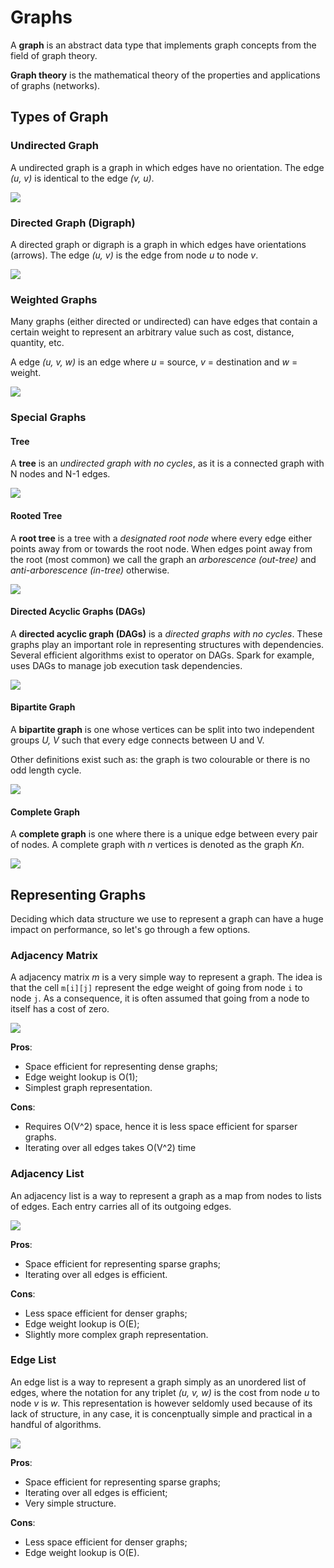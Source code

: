 # Graphs
A **graph** is an abstract data type that implements graph concepts from the field of graph theory.

**Graph theory** is the mathematical theory of the properties and applications of graphs (networks).

## Types of Graph
### Undirected Graph
A undirected graph is a graph in which edges have no orientation. The edge *(u, v)* is identical
to the edge *(v, u)*.

![](images/graph_undirected_example.png)

### Directed Graph (Digraph)
A directed graph or digraph is a graph in which edges have orientations (arrows). The edge *(u, v)*
is the edge from node *u* to node *v*.

![](images/graph_directed_example.png)

### Weighted Graphs
Many graphs (either directed or undirected) can have edges that contain a certain weight to 
represent an arbitrary value such as cost, distance, quantity, etc. 

A edge *(u, v, w)* is an edge where *u* = source, *v* = destination and *w* = weight.

![](images/weighted_graph_example.png)

### Special Graphs
#### Tree
A **tree** is an *undirected graph with no cycles*, as it is a connected graph with N nodes and N-1 
edges.

![](images/tree.png)

#### Rooted Tree
A **root tree** is a tree with a *designated root node* where every edge either points away from or 
towards the root node. When edges point away from the root (most common) we call the graph an
 *arborescence (out-tree)* and *anti-arborescence (in-tree)* otherwise.

![](images/rooted_tree.png)
 
#### Directed Acyclic Graphs (DAGs)
A **directed acyclic graph (DAGs)** is a *directed graphs with no cycles*. These graphs play an
important role in representing structures with dependencies. Several efficient algorithms exist to
operator on DAGs. Spark for example, uses DAGs to manage job execution task dependencies.

![](images/directed_acyclic_graph_dag.png)

#### Bipartite Graph
A **bipartite graph** is one whose vertices can be split into two independent groups *U, V* such
that every edge connects between U and V.

Other definitions exist such as: the graph is two colourable or there is no odd length cycle.

![](images/bipartite_graph.png)

#### Complete Graph
A **complete graph** is one where there is a unique edge between every pair of nodes. A complete
graph with *n* vertices is denoted as the graph *Kn*.

![](images/complete_graph.png)
  
## Representing Graphs
Deciding which data structure we use to represent a graph can have a huge impact on performance, so
let's go through a few options.

### Adjacency Matrix
A adjacency matrix *m* is a very simple way to represent a graph. The idea is that the cell 
`m[i][j]` represent the edge weight of going from node `i` to node `j`. As a consequence, it is 
often assumed that going from a node to itself has a cost of zero.

![](images/adjacency_matrix.png)

**Pros**:
- Space efficient for representing dense graphs;
- Edge weight lookup is O(1);
- Simplest graph representation.

**Cons**:
- Requires O(V^2) space, hence it is less space efficient for sparser graphs.
- Iterating over all edges takes O(V^2) time

### Adjacency List
An adjacency list is a way to represent a graph as a map from nodes to lists of edges. Each entry
carries all of its outgoing edges.

![](images/adjacency_list.png)

**Pros**:
- Space efficient for representing sparse graphs;
- Iterating over all edges is efficient.

**Cons**:
- Less space efficient for denser graphs;
- Edge weight lookup is O(E);
- Slightly more complex graph representation.

### Edge List
An edge list is a way to represent a graph simply as an unordered list of edges, where the notation
for any triplet *(u, v, w)* is the cost from node *u* to node *v* is *w*. This representation is 
however seldomly used because of its lack of structure, in any case, it is concenptually simple and
practical in a handful of algorithms.

![](images/edge_list.png)

**Pros**:
- Space efficient for representing sparse graphs;
- Iterating over all edges is efficient;
- Very simple structure.

**Cons**:
- Less space efficient for denser graphs;
- Edge weight lookup is O(E).